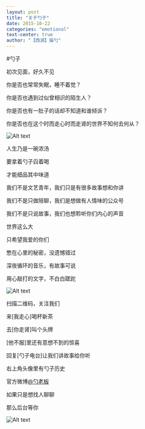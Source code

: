 ```yaml
---
layout: post
title: "关于勺子"
date: 2015-10-22
categories: "emotional"
text-center: true
author: "【西湖】猫勺"
---
```


#勺子

初次见面，好久不见

你是否也常常失眠，睡不着觉？

你是否也遇到过似曾相识的陌生人？

你是否也有一肚子的话却不知道和谁倾诉？

你是否也在这个时而走心时而走肾的世界不知何去何从？

![Alt text](http://jk.gaoyh.me/maoshao/spoon.jpg)

人生乃是一碗浓汤

要拿着勺子舀着喝

才能细品其中味道

我们不是文艺青年，我们只是有很多故事想和你讲

我们不是只做陪聊，我们是想做有人情味的公众号

我们不是只说故事，我们也想聆听你们内心的声音

世界这么大

只希望我爱的你们

憋在心里的秘密，没遗憾错过

深夜循环的音乐，有故事可说

用心敲打的文字，不白白蹉跎

![Alt text](http://jk.gaoyh.me/maoshao/weixin_code.jpg)

扫描二维码，关注我们

来[我走心]喝杯新茶

去[你走肾]叫个头牌

[他不服]里还有意想不到的惊喜

回复[勺子电台]让我们讲故事给你听

右上角头像里有勺子历史

官方微博[@勺老板](http://weibo.com/u/5687389071)

如果只是想找人聊聊

那么后台等你

![Alt text](http://jk.gaoyh.me/maoshao/hezuo.jpg)
